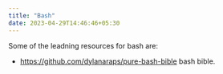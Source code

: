```yaml
---
title: "Bash"
date: 2023-04-29T14:46:46+05:30
---
```


Some of the leadning resources for bash are:
- https://github.com/dylanaraps/pure-bash-bible bash bible.
